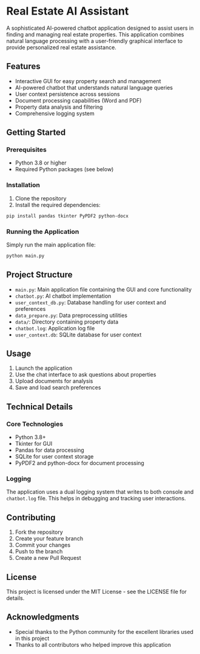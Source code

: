 # Real Estate AI Assistant

A sophisticated AI-powered chatbot application designed to assist users in finding and managing real estate properties. This application combines natural language processing with a user-friendly graphical interface to provide personalized real estate assistance.

## Features

- Interactive GUI for easy property search and management
- AI-powered chatbot that understands natural language queries
- User context persistence across sessions
- Document processing capabilities (Word and PDF)
- Property data analysis and filtering
- Comprehensive logging system

## Getting Started

### Prerequisites

- Python 3.8 or higher
- Required Python packages (see below)

### Installation

1. Clone the repository
2. Install the required dependencies:
```bash
pip install pandas tkinter PyPDF2 python-docx
```

### Running the Application

Simply run the main application file:
```bash
python main.py
```

## Project Structure

- `main.py`: Main application file containing the GUI and core functionality
- `chatbot.py`: AI chatbot implementation
- `user_context_db.py`: Database handling for user context and preferences
- `data_prepare.py`: Data preprocessing utilities
- `data/`: Directory containing property data
- `chatbot.log`: Application log file
- `user_context.db`: SQLite database for user context

## Usage

1. Launch the application
2. Use the chat interface to ask questions about properties
3. Upload documents for analysis
4. Save and load search preferences

## Technical Details

### Core Technologies

- Python 3.8+
- Tkinter for GUI
- Pandas for data processing
- SQLite for user context storage
- PyPDF2 and python-docx for document processing

### Logging

The application uses a dual logging system that writes to both console and `chatbot.log` file. This helps in debugging and tracking user interactions.

## Contributing

1. Fork the repository
2. Create your feature branch
3. Commit your changes
4. Push to the branch
5. Create a new Pull Request

## License

This project is licensed under the MIT License - see the LICENSE file for details.

## Acknowledgments

- Special thanks to the Python community for the excellent libraries used in this project
- Thanks to all contributors who helped improve this application
